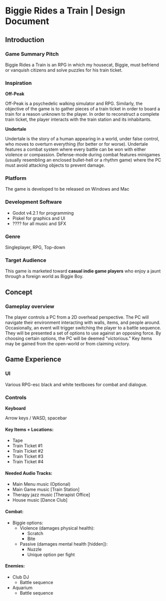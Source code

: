 # Biggie Rides a Train | Design Document

## **Introduction**

### **Game Summary Pitch**

Biggie Rides a Train is an RPG in which my housecat, Biggie, must befriend or vanquish citizens and solve puzzles for his train ticket.

### **Inspiration**

**Off-Peak**

Off-Peak is a psychedelic walking simulator and RPG. Similarly, the objective of the game is to gather pieces of a train ticket in order to board a train for a reason unknown to the player. In order to reconstruct a complete train ticket, the player interacts with the train station and its inhabitants.

**Undertale**

Undertale is the story of a human appearing in a world, under false control, who moves to overturn everything (for better or for worse). Undertale features a combat system where every battle can be won with either violence or compassion. Defense-mode during combat features minigames (usually resembling an enclosed bullet-hell or a rhythm game) where the PC must avoid attacking objects to prevent damage.

### **Platform**

The game is developed to be released on Windows and Mac

### **Development Software**

- Godot v4.2.1 for programming
- Piskel for graphics and UI
- ???? for all music and SFX

### **Genre**

Singleplayer, RPG, Top-down

### **Target Audience**

This game is marketed toward **casual indie game players** who enjoy a jaunt through a foreign world as Biggie Boy.

## **Concept**

### **Gameplay overview**

The player controls a PC from a 2D overhead perspective. The PC will navigate their environment interacting with walls, items, and people around. Occasionally, an event will trigger switching the player to a battle sequence. They will be presented a set of options to use against an opposing force. By choosing certain options, the PC will be deemed "victorious." Key items may be gained from the open-world or from claiming victory.

##

## **Game Experience**

### **UI**

Various RPG-esc black and white textboxes for combat and dialogue.

### **Controls**

**Keyboard**

Arrow keys / WASD, spacebar

#### Key Items + Locations:
- Tape
- Train Ticket #1
- Train Ticket #2
- Train Ticket #3
- Train Ticket #4

#### Needed Audio Tracks:
- Main Menu music (Optional)
- Main Game music [Train Station]
- Therapy jazz music [Therapist Office]
- House music [Dance Club]

#### Combat:
- Biggie options:
  - Violence (damages physical health):
    - Scratch
    - Bite
  - Passive (damages mental health [hidden]):
    - Nuzzle
    - Unique option per fight

#### Enemies:
- Club DJ
  - Battle sequence
- Aquarium
  - Battle sequence 

